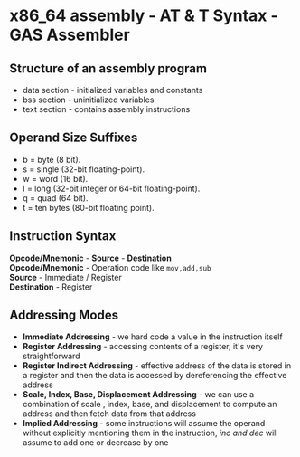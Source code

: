 # x86_64 assembly - AT & T Syntax - GAS Assembler 

## Structure of an assembly program
* data section - initialized variables and constants
* bss section -  uninitialized variables
* text section - contains assembly instructions

## Operand Size Suffixes
* b = byte (8 bit).
* s = single (32-bit floating-point).
* w = word (16 bit).
* l = long (32-bit integer or 64-bit floating-point).
* q = quad (64 bit).
* t = ten bytes (80-bit floating point).

## Instruction Syntax
**Opcode/Mnemonic** -  **Source** - **Destination**  
**Opcode/Mnemonic** - Operation code like ```mov,add,sub```  
**Source** - Immediate / Register   
**Destination** - Register   

## Addressing Modes
* **Immediate Addressing** - we hard code a value in the instruction itself
* **Register Addressing** - accessing contents of a register, it's very straightforward 
* **Register Indirect Addressing** - effective address of the data is stored in a register and then the data is accessed by dereferencing the effective address  
* **Scale, Index, Base, Displacement Addressing** - we can use a combination of scale , index, base, and displacement to compute an address and then fetch data from that address
* **Implied Addressing** - some instructions will assume the operand without explicitly mentioning them in the instruction, _inc and dec_ will assume to add one or decrease by one 






